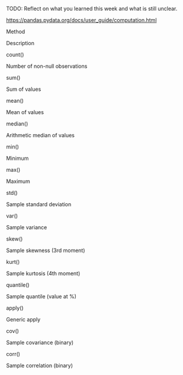 TODO: Reflect on what you learned this week and what is still unclear.

https://pandas.pydata.org/docs/user_guide/computation.html

Method

Description

count()

Number of non-null observations

sum()

Sum of values

mean()

Mean of values

median()

Arithmetic median of values

min()

Minimum

max()

Maximum

std()

Sample standard deviation

var()

Sample variance

skew()

Sample skewness (3rd moment)

kurt()

Sample kurtosis (4th moment)

quantile()

Sample quantile (value at %)

apply()

Generic apply

cov()

Sample covariance (binary)

corr()

Sample correlation (binary)